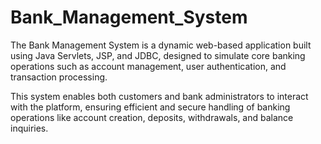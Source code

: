 # Bank_Management_System
The Bank Management System is a dynamic web-based application built using Java Servlets, JSP, and JDBC, designed to simulate core banking operations such as account management, user authentication, and transaction processing.

This system enables both customers and bank administrators to interact with the platform, ensuring efficient and secure handling of banking operations like account creation, deposits, withdrawals, and balance inquiries.

